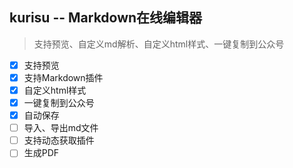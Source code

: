 ##  kurisu -- Markdown在线编辑器

>   支持预览、自定义md解析、自定义html样式、一键复制到公众号

- [x] 支持预览
- [x] 支持Markdown插件
- [x] 自定义html样式
- [x] 一键复制到公众号
- [x] 自动保存
- [ ] 导入、导出md文件
- [ ] 支持动态获取插件
- [ ] 生成PDF
